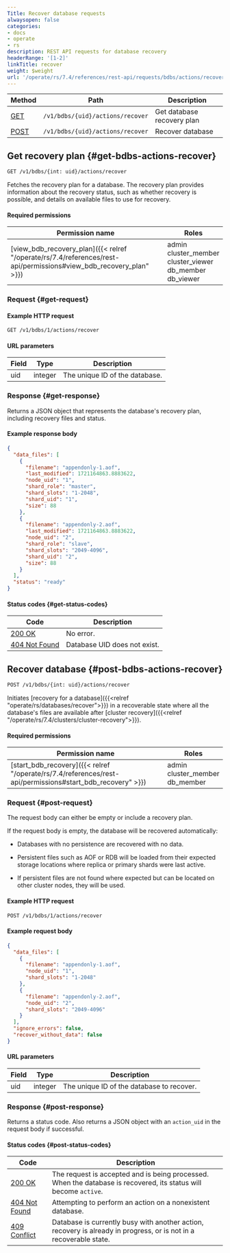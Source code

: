 ```yaml
---
Title: Recover database requests
alwaysopen: false
categories:
- docs
- operate
- rs
description: REST API requests for database recovery
headerRange: '[1-2]'
linkTitle: recover
weight: $weight
url: '/operate/rs/7.4/references/rest-api/requests/bdbs/actions/recover/'
---
```


| Method | Path | Description |
|--------|------|-------------|
| [GET](#get-bdbs-actions-recover) | `/v1/bdbs/{uid}/actions/recover` | Get database recovery plan  |
| [POST](#post-bdbs-actions-recover) | `/v1/bdbs/{uid}/actions/recover` | Recover database  |

## Get recovery plan {#get-bdbs-actions-recover}

```sh
GET /v1/bdbs/{int: uid}/actions/recover
```

Fetches the recovery plan for a database. The recovery plan provides information about the recovery status, such as whether recovery is possible, and details on available files to use for recovery.

#### Required permissions

| Permission name | Roles |
|-----------------|-------|
| [view_bdb_recovery_plan]({{< relref "/operate/rs/7.4/references/rest-api/permissions#view_bdb_recovery_plan" >}}) | admin<br />cluster_member<br />cluster_viewer<br />db_member<br />db_viewer |

### Request {#get-request}

#### Example HTTP request

```sh
GET /v1/bdbs/1/actions/recover
```

#### URL parameters

| Field | Type | Description |
|-------|------|-------------|
| uid | integer | The unique ID of the database. |

### Response {#get-response}

Returns a JSON object that represents the database's recovery plan, including recovery files and status.

#### Example response body

```json
{
  "data_files": [
    {
      "filename": "appendonly-1.aof",
      "last_modified": 1721164863.8883622,
      "node_uid": "1",
      "shard_role": "master",
      "shard_slots": "1-2048",
      "shard_uid": "1",
      "size": 88
    },
    {
      "filename": "appendonly-2.aof",
      "last_modified": 1721164863.8883622,
      "node_uid": "2",
      "shard_role": "slave",
      "shard_slots": "2049-4096",
      "shard_uid": "2",
      "size": 88
    }
  ],
  "status": "ready"
}
```

#### Status codes {#get-status-codes}

| Code | Description |
|------|-------------|
| [200 OK](https://www.rfc-editor.org/rfc/rfc9110.html#name-200-ok) | No error. |
| [404 Not Found](https://www.rfc-editor.org/rfc/rfc9110.html#name-404-not-found) | Database UID does not exist. |

## Recover database {#post-bdbs-actions-recover}

```sh
POST /v1/bdbs/{int: uid}/actions/recover
```

Initiates [recovery for a database]({{<relref "operate/rs/databases/recover">}}) in a recoverable state where all the database's files are available after [cluster recovery]({{<relref "/operate/rs/7.4/clusters/cluster-recovery">}}).

#### Required permissions

| Permission name | Roles |
|-----------------|-------|
| [start_bdb_recovery]({{< relref "/operate/rs/7.4/references/rest-api/permissions#start_bdb_recovery" >}}) | admin<br />cluster_member<br />db_member |

### Request {#post-request}

The request body can either be empty or include a recovery plan.

If the request body is empty, the database will be recovered automatically:

- Databases with no persistence are recovered with no data.

- Persistent files such as AOF or RDB will be loaded from their expected storage locations where replica or primary shards were last active.

- If persistent files are not found where expected but can be located on other cluster nodes, they will be used.

#### Example HTTP request

```sh
POST /v1/bdbs/1/actions/recover
```

#### Example request body

```json
{
  "data_files": [
    {
      "filename": "appendonly-1.aof",
      "node_uid": "1",
      "shard_slots": "1-2048"
    },
    {
      "filename": "appendonly-2.aof",
      "node_uid": "2",
      "shard_slots": "2049-4096"
    }
  ],
  "ignore_errors": false,
  "recover_without_data": false
}
```

#### URL parameters

| Field | Type | Description |
|-------|------|-------------|
| uid | integer | The unique ID of the database to recover. |

### Response {#post-response}

Returns a status code. Also returns a JSON object with an `action_uid` in the request body if successful.

#### Status codes {#post-status-codes}

| Code | Description |
|------|-------------|
| [200 OK](https://www.rfc-editor.org/rfc/rfc9110.html#name-200-ok) | The request is accepted and is being processed. When the database is recovered, its status will become `active`. |
| [404 Not Found](https://www.rfc-editor.org/rfc/rfc9110.html#name-404-not-found) | Attempting to perform an action on a nonexistent database. |
| [409 Conflict](https://www.rfc-editor.org/rfc/rfc9110.html#name-409-conflict) | Database is currently busy with another action, recovery is already in progress, or is not in a recoverable state. |
